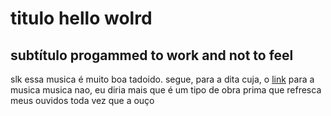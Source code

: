 # titulo hello wolrd
## subtítulo progammed to work and not to feel
slk essa musica é muito boa tadoido.
segue, para a dita cuja, o [link](https://www.youtube.com/watch?v=Yw6u6YkTgQ4) para a musica 
musica nao, eu diria mais que é um tipo de obra prima que refresca meus ouvidos toda vez que a ouço
